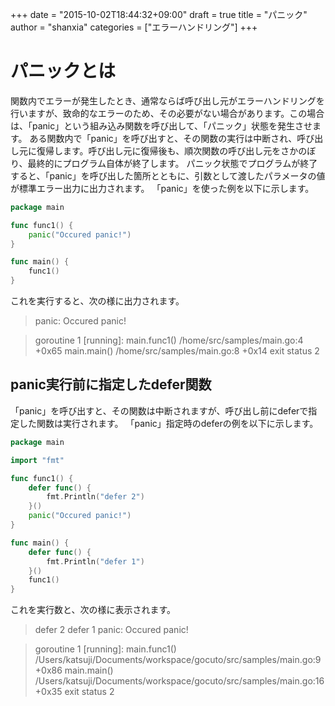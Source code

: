 +++
date = "2015-10-02T18:44:32+09:00"
draft = true
title = "パニック"
author = "shanxia"
categories = ["エラーハンドリング"]
+++

# パニックとは
関数内でエラーが発生したとき、通常ならば呼び出し元がエラーハンドリングを行いますが、致命的なエラーのため、その必要がない場合があります。この場合は、「panic」という組み込み関数を呼び出して、「パニック」状態を発生させます。
ある関数内で「panic」を呼び出すと、その関数の実行は中断され、呼び出し元に復帰します。呼び出し元に復帰後も、順次関数の呼び出し元をさかのぼり、最終的にプログラム自体が終了します。
パニック状態でプログラムが終了すると、「panic」を呼び出した箇所とともに、引数として渡したパラメータの値が標準エラー出力に出力されます。
「panic」を使った例を以下に示します。

```go
package main

func func1() {
	panic("Occured panic!")
}

func main() {
	func1()
}
```
これを実行すると、次の様に出力されます。
>panic: Occured panic!

>goroutine 1 [running]:
main.func1()
	/home/src/samples/main.go:4 +0x65
main.main()
	/home/src/samples/main.go:8 +0x14
exit status 2

## panic実行前に指定したdefer関数
「panic」を呼び出すと、その関数は中断されますが、呼び出し前にdeferで指定した関数は実行されます。
「panic」指定時のdeferの例を以下に示します。

```go
package main

import "fmt"

func func1() {
	defer func() {
		fmt.Println("defer 2")
	}()
	panic("Occured panic!")
}

func main() {
	defer func() {
		fmt.Println("defer 1")
	}()
	func1()
}
```

これを実行数と、次の様に表示されます。
>defer 2
defer 1
panic: Occured panic!

>goroutine 1 [running]:
main.func1()
	/Users/katsuji/Documents/workspace/gocuto/src/samples/main.go:9 +0x86
main.main()
	/Users/katsuji/Documents/workspace/gocuto/src/samples/main.go:16 +0x35
exit status 2
